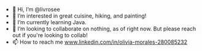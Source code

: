 - 👋 Hi, I’m @livrosee
- 👀 I’m interested in great cuisine, hiking, and painting!
- 🌱 I’m currently learning Java.
- 💞️ I’m looking to collaborate on nothing, as of right now. But please reach out if you're looking to collab!
- 📫 How to reach me www.linkedin.com/in/olivia-morales-280085232

<!---
livrosee/livrosee is a ✨ special ✨ repository because its `README.md` (this file) appears on your GitHub profile.
You can click the Preview link to take a look at your changes.
--->
